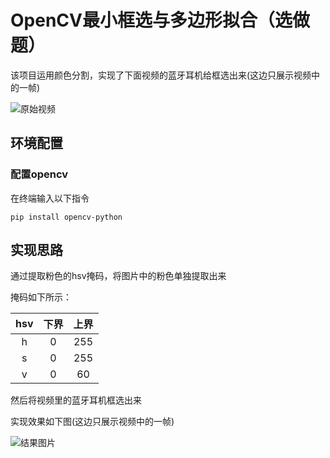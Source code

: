 # OpenCV最小框选与多边形拟合（选做题）

该项目运用颜色分割，实现了下面视频的蓝牙耳机给框选出来(这边只展示视频中的一帧)

![原始视频](Screenshot%202025-10-10%20164420.png)

## 环境配置

### 配置opencv

在终端输入以下指令

`pip install opencv-python`

## 实现思路

通过提取粉色的hsv掩码，将图片中的粉色单独提取出来

掩码如下所示：

| hsv | 下界 | 上界  |
| :-: |:--:|:---:|
|  h  | 0  | 255 |
|  s  | 0  | 255 |
|  v  | 0  | 60  |

然后将视频里的蓝牙耳机框选出来

实现效果如下图(这边只展示视频中的一帧)

![结果图片](Screenshot%202025-10-10%20164658.png)


